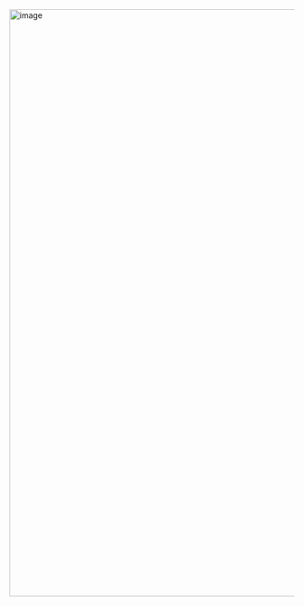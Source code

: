 <img width="1037" alt="image" src="https://github.com/QQWaseokE/Today-I-Learned/assets/127533265/7df00ea4-49f6-4a6a-b134-205e00de3c5e">

